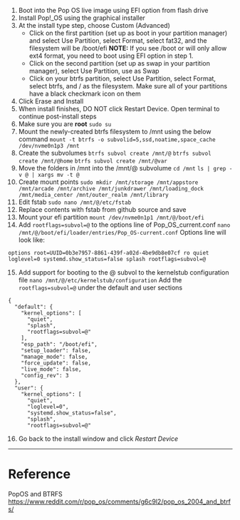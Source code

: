 1. Boot into the Pop OS live image using EFI option from flash drive
2. Install Pop!_OS using the graphical installer
3. At the install type step, choose Custom (Advanced)
	* Click on the first partition (set up as boot in your partition manager) and select Use Partition, select Format, select fat32, and the filesystem will be /boot/efi **NOTE:** If you see /boot or will only allow ext4 format, you need to boot using EFI option in step 1.
	* Click on the second partition (set up as swap in your partition manager), select Use Partition, use as Swap
	* Click on your btrfs partition, select Use Partition, select Format, select btrfs, and / as the filesystem. 
	Make sure all of your partitions have a black checkmark icon on them
4. Click Erase and Install
5. When install finishes, DO NOT click Restart Device. Open terminal to continue post-install steps
6. Make sure you are **root** `sudo su`
7. Mount the newly-created btrfs filesystem to /mnt using the below command
`mount -t btrfs -o subvolid=5,ssd,noatime,space_cache /dev/nvme0n1p3 /mnt`
8. Create the subvolumes
`btrfs subvol create /mnt/@`
`btrfs subvol create /mnt/@home`
`btrfs subvol create /mnt/@var`
9. Move the folders in /mnt into the /mnt/@ subvolume
`cd /mnt`
`ls | grep -v @ | xargs mv -t @`
10. Create mount points
`sudo mkdir /mnt/storage /mnt/appstore /mnt/arcade /mnt/archive /mnt/junkdrawer /mnt/loading_dock /mnt/media_center /mnt/outer_realm /mnt/library`
11. Edit fstab
`sudo nano /mnt/@/etc/fstab`
12. Replace contents with fstab from github source and save
13. Mount your efi partition
`mount /dev/nvme0n1p1 /mnt/@/boot/efi`
14. Add `rootflags=subvol=@` to the options line of Pop_OS_current.conf
`nano /mnt/@/boot/efi/loader/entries/Pop_OS-current.conf`
Options line will look like:

```
options root=UUID=0b3e7957-8861-439f-a02d-4be9db8e07cf ro quiet loglevel=0 systemd.show_status=false splash rootflags=subvol=@ 
```

15. Add support for booting to the @ subvol to the kernelstub configuration file
`nano /mnt/@/etc/kernelstub/configuration`
Add the `rootflags=subvol=@` under the default and user sections

```
{
  "default": {
    "kernel_options": [
      "quiet",
      "splash",
      "rootflags=subvol=@"
    ],
    "esp_path": "/boot/efi",
    "setup_loader": false,
    "manage_mode": false,
    "force_update": false,
    "live_mode": false,
    "config_rev": 3
  },
  "user": {
    "kernel_options": [
      "quiet",
      "loglevel=0",
      "systemd.show_status=false",
      "splash",
      "rootflags=subvol=@"
```

16. Go back to the install window and click *Restart Device*

---

# Reference

PopOS and BTRFS
https://www.reddit.com/r/pop_os/comments/g6c9l2/pop_os_2004_and_btrfs/
